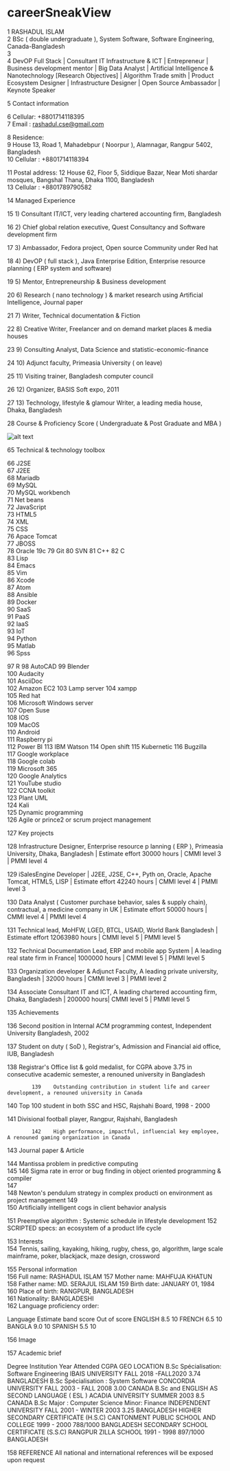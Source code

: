 # careerSneakView

1  RASHADUL ISLAM                                       
2    BSc ( double undergraduate ), System Software, Software Engineering, Canada-Bangladesh                        
3                                                       
4    DevOP Full Stack | Consultant IT Infrastructure & ICT | Entrepreneur |  Business development mentor | Big Data Analyst | Artificial Intelligence & Nanotechnology [Research Objectives] | Algorithm Trade smith | Product Ecosystem Designer | Infrastructure Designer | Open Source Ambassador | Keynote Speaker                        
                                                                                         
5  Contact information     
                           
6    Cellular: +8801714118395                           
7    Email : rashadul.cse@gmail.com      
               
8    Residence:                                         
9        House 13, Road 1, Mahadebpur ( Noorpur ), Alamnagar, Rangpur 5402, Bangladesh                           
10      Cellular : +8801714118394        
               
11  Postal address:
12      House 62, Floor 5, Siddique Bazar, Near Moti
shardar mosques, Bangshal Thana, Dhaka 1100, Bangladesh     
13      Cellular : +8801789790582             
                                                                  
14  Managed Experience        
                      
15    1) Consultant IT/ICT, very leading chartered accounting firm, Bangladesh       
                           
16    2) Chief global relation executive, Quest Consultancy and Software development firm            
           
17    3) Ambassador, Fedora project, Open source Community under Red hat            
                            
18    4) DevOP ( full stack ), Java Enterprise Edition, Enterprise resource planning ( ERP system and software)

19    5) Mentor, Entrepreneurship & Business development   
                                                     
20    6) Research ( nano technology ) & market research using Artificial Intelligence, Journal paper        
    
21    7) Writer, Technical documentation & Fiction      

22    8) Creative Writer, Freelancer and on demand market places & media houses             
                   
23    9) Consulting Analyst, Data Science and statistic-economic-finance                       
                 
24    10) Adjunct faculty, Primeasia University ( on leave)      
                                               
25    11) Visiting trainer, Bangladesh computer council 

26    12) Organizer, BASIS Soft expo, 2011       
       
27    13) Technology, lifestyle & glamour Writer, a
leading media house, Dhaka, Bangladesh       
                                                                       
28  Course & Proficiency Score ( Undergraduate & Post Graduate and MBA ) 

![alt text](download.png)

65  Technical & technology toolbox                 

66  J2SE                                                
67  J2EE                                                
68  Mariadb                                             
69  MySQL                                               
70  MySQL workbench                                     
71  Net beans                                           
72  JavaScript                                          
73  HTML5                                               
74  XML                                                 
75  CSS                                                 
76  Apace Tomcat                                        
77  JBOSS                                               
78  Oracle 19c
79  Git
80  SVN
81  C++
82  C                                                   
83  Lisp                                                
84  Emacs                                               
85  Vim                                                 
86  Xcode                                               
87  Atom                                                
88  Ansible                                             
89  Docker                                              
90  SaaS                                                
91  PaaS                                                
92  IaaS                                                
93  IoT                                                 
94  Python                                              
95  Matlab                                              
96  Spss


97  R
98  AutoCAD
99  Blender                                            
100  Audacity                                           
101  AsciiDoc                                           
102  Amazon EC2
103  Lamp server
104  xampp                                              
105  Red hat                                            
106  Microsoft Windows server                           
107  Open Suse                                          
108  IOS                                                
109  MacOS                                              
110  Android                                            
111  Raspberry pi                                       
112  Power BI
113  IBM Watson
114  Open shift
115  Kubernetic
116  Bugzilla                                           
117  Google workplace                                   
118  Google colab                                       
119  Microsoft 365                                      
120  Google Analytics                                   
121  YouTube studio                                     
122  CCNA toolkit                                       
123  Plant UML                                          
124  Kali                                               
125  Dynamic programming                                
126  Agile or prince2 or scrum project management          







127  Key projects

128    Infrastructure Designer, Enterprise resource p
lanning ( ERP ), Primeasia University, Dhaka, Bangladesh
 | Estimate effort 30000 hours | CMMI level 3 | PMMI level 4                                                                                                               

129    iSalesEngine Developer | J2EE, J2SE, C++, Pyth
on, Oracle, Apache Tomcat, HTML5, LISP | Estimate effort 42240 hours | CMMI level 4 | PMMI level 3                                                                         

130    Data Analyst ( Customer purchase behavior, sales & supply chain), contractual, a medicine company in UK | Estimate effort 50000 hours | CMMI level 4 | PMMI level 4                                                               

131    Technical lead, MoHFW, LGED, BTCL, USAID, World Bank Bangladesh | Estimate effort  12063980 hours | CMMI level 5 | PMMI level 5

132    Technical Documentation Lead, ERP and mobile app System | A leading real state firm in France| 1000000 hours | CMMI level 5 | PMMI level 5                    

133    Organization developer & Adjunct Faculty, A leading private university, Bangladesh | 32000 hours | CMMI level 3 | PMMI level 2                                

134    Associate Consultant IT and ICT, A leading chartered accounting firm, Dhaka, Bangladesh | 200000 hours| CMMI level 5 | PMMI level 5          
                 
135  Achievements

136    Second position in Internal ACM programming contest, Independent University Bangladesh, 2002

137    Student on duty ( SoD ), Registrar's, Admission and Financial aid office, IUB, Bangladesh         

138    Registrar's Office list & gold medalist, for CGPA above 3.75 in consecutive academic semester, a renouned university in Bangladesh             

            139    Outstanding contribution in student life and career development, a renouned university in Canada

140    Top 100 student in both SSC and HSC, Rajshahi Board, 1998 - 2000                     
                                                                            
141    Divisional football player, Rangpur, Rajshahi,
 Bangladesh                    
                                                                                 
            142    High performance, impactful, influencial key employee, A renouned gaming organization in Canada
                                              



             
143  Journal paper  & Article          
                          
144    Mantissa problem in predictive computing        
145
146    Sigma rate in error or bug finding in object oriented programming & compiler                             
147                                                     
148    Newton's pendulum strategy in complex producti
on environment as project management
149                                                     
150    Artificially intelligent cogs in client behavior analysis    
                                              
151    Preemptive algorithm : Systemic schedule in lifestyle development
152    SCRIPTED specs: an ecosystem of a product life cycle                 
                                                                                            
153  Interests                                          
154    Tennis, sailing, kayaking, hiking, rugby, chess, go, algorithm, large scale mainframe, poker, blackjack, maze design, crossword                                                                                          

155  Personal information                               
156    Full name: RASHADUL ISLAM
157    Mother name: MAHFUJA KHATUN                      
158    Father name: MD. SERAJUL ISLAM
159    Birth date: JANUARY 01, 1984
160    Place of birth: RANGPUR, BANGLADESH              
161    Nationality: BANGLADESHI      
162    Language proficiency order: 

Language 
Estimate band score 
Out of score 
ENGLISH 
8.5
10
FRENCH 
6.5
10
BANGLA 
9.0
10
SPANISH 
5.5
10















156 Image


157 Academic brief 

Degree 
Institution 
Year Attended 
CGPA
GEO LOCATION 
B.Sc
Spécialisation: 
Software Engineering 
IBAIS UNIVERSITY
FALL 2018 -FALL2020
3.74
BANGLADESH 
B.Sc
Spécialisation :
System Software 
CONCORDIA UNIVERSITY 
FALL 2003 - FALL 2008
3.00
CANADA
B.Sc and 
ENGLISH AS SECOND LANGUAGE ( ESL )
ACADIA UNIVERSITY 
SUMMER 2003
8.5
CANADA 
B.Sc
Major : Computer Science
Minor: Finance 
INDEPENDENT UNIVERSITY 
FALL 2001 - WINTER 2003
3.25
BANGLADESH 
HIGHER SECONDARY CERTIFICATE (H.S.C)
CANTONMENT PUBLIC SCHOOL AND COLLEGE 
1999 - 2000
788/1000
BANGLADESH 
SECONDARY SCHOOL CERTIFICATE (S.S.C)
RANGPUR ZILLA SCHOOL 
1991 - 1998
897/1000
BANGLADESH 




158 REFERENCE
All national and international references will be exposed upon request 

